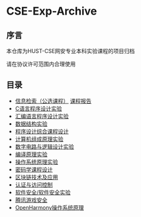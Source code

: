 # CSE-Exp-Archive

## 序言

本仓库为HUST-CSE网安专业本科实验课程的项目归档

请在协议许可范围内合理使用

## 目录

- [信息检索（公选课程）](../../../search-recommend) [课程报告](./information_retrieval)
- [C语言程序设计实验](./c_experiment)
- [汇编语言程序设计实验](./c_experiment)
- [数据结构实验](./data_structures)
- [程序设计综合课程设计](./program_design)
- [计算机组成原理实验](./computer_organization)
- [数字电路与逻辑设计实验](./digital_logic_circuit)
- [编译原理实验](./compilers_principles)
- [操作系统原理实验](./operating_system)
- [密码学课程设计](./crypto_practicum)
- [区块链技术及应用](./block_chain)
- [认证与访问控制](./access_control)
- [软件安全/软件安全实验](./software_security)
- [腾讯游戏安全](../../../TencentGameClientOpenCourse)
- [OpenHarmony操作系统原理](./openharmony)
